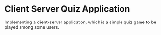 # Client Server Quiz Application
Implementing a client-server application, which is a simple quiz game to be played among some users.
